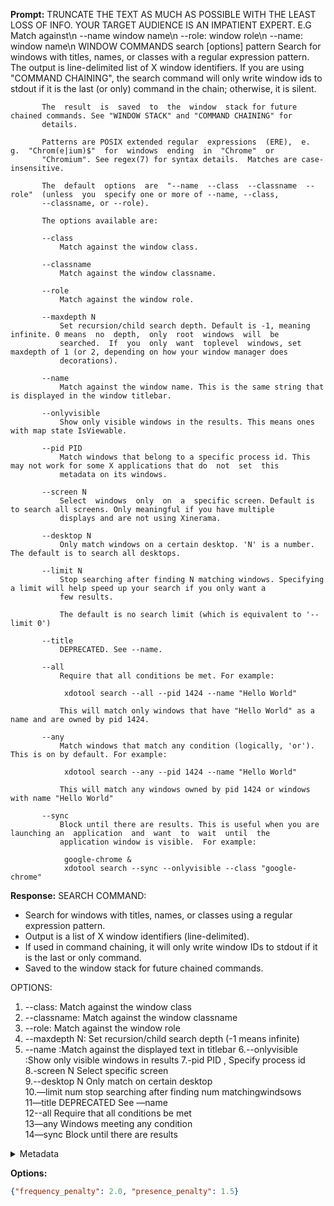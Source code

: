 **Prompt:**
TRUNCATE THE TEXT AS MUCH AS POSSIBLE WITH THE LEAST LOSS OF INFO. YOUR TARGET AUDIENCE IS AN IMPATIENT EXPERT. E.G Match against\n --name window name\n --role: window role\n --name: window name\n 
WINDOW COMMANDS
       search [options] pattern
           Search for windows with titles, names, or classes with a regular expression pattern. The output is line-delimited list of
           X window identifiers. If you are using "COMMAND CHAINING", the search command will only write window ids to stdout if  it
           is the last (or only) command in the chain; otherwise, it is silent.

           The  result  is  saved  to  the  window  stack for future chained commands. See "WINDOW STACK" and "COMMAND CHAINING" for
           details.

           Patterns are POSIX extended regular  expressions  (ERE),  e.  g.  "Chrom(e|ium)$"  for  windows  ending  in  "Chrome"  or
           "Chromium". See regex(7) for syntax details.  Matches are case-insensitive.

           The  default  options  are  "--name  --class  --classname  --role"  (unless  you  specify one or more of --name, --class,
           --classname, or --role).

           The options available are:

           --class
               Match against the window class.

           --classname
               Match against the window classname.

           --role
               Match against the window role.

           --maxdepth N
               Set recursion/child search depth. Default is -1, meaning infinite. 0 means  no  depth,  only  root  windows  will  be
               searched.  If  you  only  want  toplevel  windows, set maxdepth of 1 (or 2, depending on how your window manager does
               decorations).

           --name
               Match against the window name. This is the same string that is displayed in the window titlebar.

           --onlyvisible
               Show only visible windows in the results. This means ones with map state IsViewable.

           --pid PID
               Match windows that belong to a specific process id. This may not work for some X applications that do  not  set  this
               metadata on its windows.

           --screen N
               Select  windows  only  on  a  specific screen. Default is to search all screens. Only meaningful if you have multiple
               displays and are not using Xinerama.

           --desktop N
               Only match windows on a certain desktop. 'N' is a number. The default is to search all desktops.

           --limit N
               Stop searching after finding N matching windows. Specifying a limit will help speed up your search if you only want a
               few results.

               The default is no search limit (which is equivalent to '--limit 0')

           --title
               DEPRECATED. See --name.

           --all
               Require that all conditions be met. For example:

                xdotool search --all --pid 1424 --name "Hello World"

               This will match only windows that have "Hello World" as a name and are owned by pid 1424.

           --any
               Match windows that match any condition (logically, 'or'). This is on by default. For example:

                xdotool search --any --pid 1424 --name "Hello World"

               This will match any windows owned by pid 1424 or windows with name "Hello World"

           --sync
               Block until there are results. This is useful when you are launching an  application  and  want  to  wait  until  the
               application window is visible.  For example:

                google-chrome &
                xdotool search --sync --onlyvisible --class "google-chrome"

**Response:**
SEARCH COMMAND:
- Search for windows with titles, names, or classes using a regular expression pattern.
- Output is a list of X window identifiers (line-delimited).
- If used in command chaining, it will only write window IDs to stdout if it is the last or only command.
- Saved to the window stack for future chained commands.

OPTIONS:
1. --class: Match against the window class
2. --classname: Match against the window classname
3. --role: Match against the window role
4. --maxdepth N: Set recursion/child search depth (-1 means infinite)
5. --name :Match against the displayed text in titlebar 
6.--onlyvisible :Show only visible windows in results 
7.-pid PID , Specify process id      
8.-screen N Select  specific screen       
9.--desktop N Only match on certain desktop        
10.—limit num stop searching after finding num matchingwindsows    
11—title DEPRECATED See —name    
12--all Require that all conditions be met   
13—any Windows meeting any condition  
14—sync Block until there are results

<details><summary>Metadata</summary>

- Duration: 25579 ms
- Datetime: 2023-10-17T13:24:50.374064
- Model: gpt-3.5-turbo-0613

</details>

**Options:**
```json
{"frequency_penalty": 2.0, "presence_penalty": 1.5}
```

